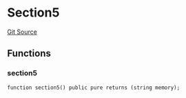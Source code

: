 # Section5
[Git Source](https://github.com/z0r0z/BaseSAFE/blob/49e83097a550e99e166bacce818c6debef62f7e0/src/SAFE/Section5.sol)


## Functions
### section5


```solidity
function section5() public pure returns (string memory);
```

